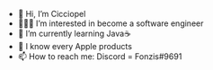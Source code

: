 - 👋 Hi, I’m Cicciopel
- 🧑🏻‍💻 I’m interested in become a software engineer 
- 🌱 I’m currently learning Java☕
- 🍏 I know every Apple products 
- 📫 How to reach me: Discord = Fonzis#9691

<!---
Cicciopel/Cicciopel is a ✨ special ✨ repository because its `README.md` (this file) appears on your GitHub profile.
You can click the Preview link to take a look at your changes.
--->
